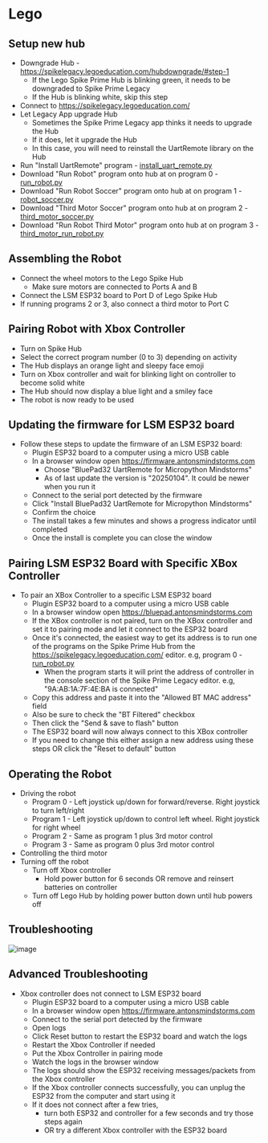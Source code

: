# Lego


## Setup new hub
- Downgrade Hub - https://spikelegacy.legoeducation.com/hubdowngrade/#step-1
	- If the Lego Spike Prime Hub is blinking green, it needs to be downgraded to Spike Prime Legacy 
	- If the Hub is blinking white, skip this step
- Connect to https://spikelegacy.legoeducation.com/
- Let Legacy App upgrade Hub
	- Sometimes the Spike Prime Legacy app thinks it needs to upgrade the Hub
	- If it does, let it upgrade the Hub
	- In this case, you will need to reinstall the UartRemote library on the Hub
- Run "Install UartRemote" program - [install_uart_remote.py](./Spike%20Prime/install_uart_remote.py)
- Download "Run Robot" program onto hub at on program 0 - [run_robot.py](./Spike%20Prime/run_robot.py)
- Download "Run Robot Soccer" program onto hub at on program 1 - [robot_soccer.py](./Spike%20Prime/robot_soccer.py)
- Download "Third Motor Soccer" program onto hub at on program 2 - [third_motor_soccer.py](./Spike%20Prime/third_motor_soccer.py)
- Download "Run Robot Third Motor" program onto hub at on program 3 - [third_motor_run_robot.py](./Spike%20Prime/third_motor_run_robot.py)

## Assembling the Robot
- Connect the wheel motors to the Lego Spike Hub
	- Make sure motors are connected to Ports A and B
- Connect the LSM ESP32 board to Port D  of Lego Spike Hub
- If running programs 2 or 3, also connect a third motor to Port C

## Pairing Robot with Xbox Controller
- Turn on Spike Hub
- Select the correct program number (0 to 3) depending on activity
- The Hub displays an orange light and sleepy face emoji
- Turn on Xbox controller and wait for blinking light on controller to become solid white
- The Hub should now display a blue light and a smiley face
- The robot is now ready to be used


## Updating the firmware for LSM ESP32 board
- Follow these steps to update the firmware of an LSM ESP32 board:
	- Plugin ESP32 board to a computer using a micro USB cable
	- In a browser window open https://firmware.antonsmindstorms.com
		- Choose "BluePad32 UartRemote for Micropython Mindstorms"
		- As of last update the version is "20250104". It could be newer when you run it
	- Connect to the serial port detected by the firmware
	- Click "Install BluePad32 UartRemote for Micropython Mindstorms"
	- Confirm the choice
	- The install takes a few minutes and shows a progress indicator until completed
	- Once the install is complete you can close the window

## Pairing LSM ESP32 Board with Specific XBox Controller
- To pair an XBox Controller to a specific LSM ESP32 board
	- Plugin ESP32 board to a computer using a micro USB cable
	- In a browser window open https://bluepad.antonsmindstorms.com
	- If the XBox controller is not paired, turn on the XBox controller and set it to pairing mode and let it connect to the ESP32 board
	- Once it's connected, the easiest way to get its address is to run one of the programs on the Spike Prime Hub from the https://spikelegacy.legoeducation.com/ editor. e.g, program 0 - [run_robot.py](./Spike%20Prime/run_robot.py)
		- When the program starts it will print the address of controller in the console section of the Spike Prime Legacy editor. e.g, "9A:AB:1A:7F:4E:BA is connected"
	- Copy this address and paste it into the "Allowed BT MAC address" field
	- Also be sure to check the "BT Filtered" checkbox
	- Then click the "Send & save to flash" button
	- The ESP32 board will now always connect to this XBox controller
	- If you need to change this either assign a new address using these steps OR click the "Reset to default" button


## Operating the Robot
- Driving the robot
	- Program 0 - Left joystick up/down for forward/reverse. Right joystick to turn left/right
	- Program 1 - Left joystick up/down to control left wheel. Right joystick for right wheel
	- Program 2 - Same as program 1 plus 3rd motor control
	- Program 3 - Same as program 0 plus 3rd motor control
- Controlling the third motor
- Turning off the robot
	- Turn off Xbox controller
		- Hold power button for 6 seconds OR remove and reinsert batteries on controller
	- Turn off Lego Hub by holding power button down until hub powers off
	
## Troubleshooting
	
![image](https://github.com/raksahb/lego/assets/2277664/c1848bb2-2031-4adf-bc0b-65b4254679ab)


## Advanced Troubleshooting
- Xbox controller does not connect to LSM ESP32 board
	- Plugin ESP32 board to a computer using a micro USB cable
	- In a browser window open https://firmware.antonsmindstorms.com
	- Connect to the serial port detected by the firmware
	- Open logs 
	- Click Reset button to restart the ESP32 board and watch the logs
	- Restart the Xbox Controller if needed
	- Put the Xbox Controller in pairing mode
	- Watch the logs in the browser window
	- The logs should show the ESP32 receiving messages/packets from the Xbox controller
	- If the Xbox controller connects successfully, you can unplug the ESP32 from the computer and start using it
	- If it does not connect after a few tries, 
	  - turn both ESP32 and controller for a few seconds and try those steps again
	  - OR try a different Xbox controller with the ESP32 board

